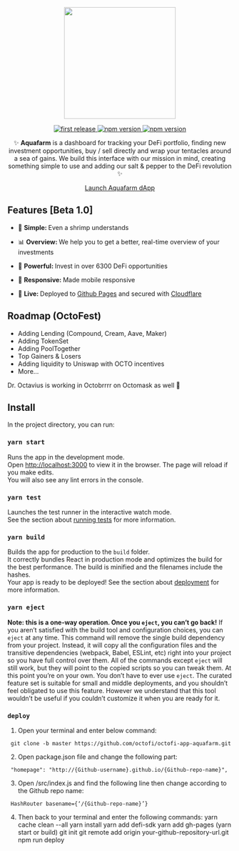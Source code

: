 
<div align="center">
<p>
<img src="https://imgur.com/4deqE4J.png" width="250"/>
</p>

<p>
<a href="">
  <img alt="first release" src="https://img.shields.io/badge/beta-v1.0-brightgreen.svg" />
</a>

<a href="https://www.npmjs.com/package/npm">
  <img alt="npm version" src="https://img.shields.io/badge/react-16.13.1-blue.svg" />
</a>
<a href="https://www.npmjs.com/package/npm">
  <img alt="npm version" src="https://img.shields.io/badge/web3-1.3.0-blue.svg" />
</a>
</p>

<p>✨ <strong>Aquafarm</strong> is a dashboard for tracking your DeFi portfolio, finding new investment opportunities, buy / sell directly and wrap your tentacles around a sea of gains. We build this interface with our mission in mind, creating something simple to use and adding our salt & pepper to the DeFi revolution ✨</p>

<p><a href="https://app.octo.fi" class="btn btn-primary btn-md">Launch Aquafarm dApp</a></p>
</div>

## Features [Beta 1.0]
* 🔩 <strong>Simple: </strong> Even a shrimp understands

* 📊 <strong>Overview: </strong> We help you to get a better, real-time overview of your investments

* 💪 <strong>Powerful: </strong> Invest in over 6300 DeFi opportunities

* 📱 <strong>Responsive: </strong> Made mobile responsive 

* 🎉 <strong>Live: </strong> Deployed to [Github Pages](https://pages.github.com/) and secured with [Cloudflare](https://www.cloudflare.com/)

## Roadmap (OctoFest)
- Adding Lending (Compound, Cream, Aave, Maker)
- Adding TokenSet
- Adding PoolTogether
- Top Gainers & Losers
- Adding liquidity to Uniswap with OCTO incentives
- More...

Dr. Octavius is working in Octobrrrr on Octomask as well 🤫


## Install
In the project directory, you can run:
### `yarn start`
Runs the app in the development mode.<br />
Open [http://localhost:3000](http://localhost:3000) to view it in the browser.
The page will reload if you make edits.<br />
You will also see any lint errors in the console.
### `yarn test`
Launches the test runner in the interactive watch mode.<br />
See the section about [running tests](https://facebook.github.io/create-react-app/docs/running-tests) for more information.
### `yarn build`
Builds the app for production to the `build` folder.<br />
It correctly bundles React in production mode and optimizes the build for the best performance.
The build is minified and the filenames include the hashes.<br />
Your app is ready to be deployed!
See the section about [deployment](https://facebook.github.io/create-react-app/docs/deployment) for more information.
### `yarn eject`
**Note: this is a one-way operation. Once you `eject`, you can’t go back!**
If you aren’t satisfied with the build tool and configuration choices, you can `eject` at any time. This command will remove the single build dependency from your project.
Instead, it will copy all the configuration files and the transitive dependencies (webpack, Babel, ESLint, etc) right into your project so you have full control over them. All of the commands except `eject` will still work, but they will point to the copied scripts so you can tweak them. At this point you’re on your own.
You don’t have to ever use `eject`. The curated feature set is suitable for small and middle deployments, and you shouldn’t feel obligated to use this feature. However we understand that this tool wouldn’t be useful if you couldn’t customize it when you are ready for it.

### `deploy`

1. Open your terminal and enter below command:
```
 git clone -b master https://github.com/octofi/octofi-app-aquafarm.git
 ```
2. Open package.json file and change the following part:
```
 "homepage": "http://{Github-username}.github.io/{Github-repo-name}",
 ```
3. Open /src/index.js and find the following line then change according to the Github repo name:
```
 HashRouter basename={‘/{Github-repo-name}’}
 ```
4. Then back to your terminal and enter the following commands:
 yarn cache clean --all
 yarn install
 yarn add defi-sdk
 yarn add gh-pages
 (yarn start or build)
 git init
 git remote add origin your-github-repository-url.git
 npm run deploy
